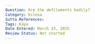```yaml
---
Question: Are the defilements bodily?
Category: Kilesa
Sutta References:
Tags: Kāya
Date Entered: March 23, 2025
Review Status: Not started
---
```

